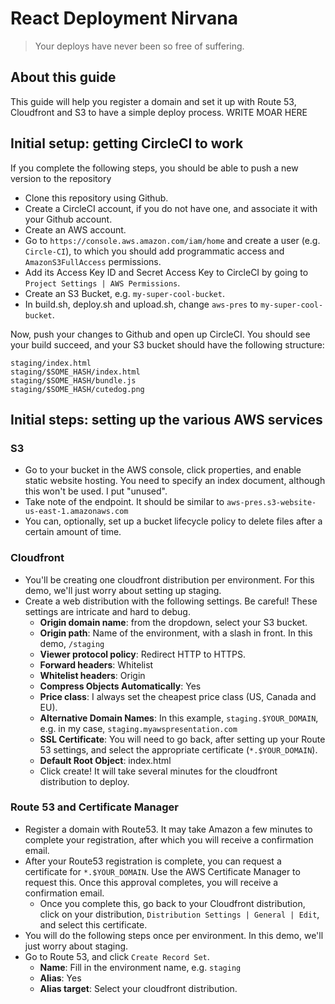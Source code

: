 # React Deployment Nirvana

> Your deploys have never been so free of suffering.

## About this guide

This guide will help you register a domain and set it up with Route 53, Cloudfront and S3 to have a simple deploy process.
WRITE MOAR HERE

## Initial setup: getting CircleCI to work

If you complete the following steps, you should be able to push a new version to the repository

* Clone this repository using Github.
* Create a CircleCI account, if you do not have one, and associate it with your Github account.
* Create an AWS account.
* Go to `https://console.aws.amazon.com/iam/home` and create a user (e.g. `Circle-CI`), to which you should add programmatic access and `AmazonS3FullAccess` permissions.
* Add its Access Key ID and Secret Access Key to CircleCI by going to `Project Settings | AWS Permissions`.
* Create an S3 Bucket, e.g. `my-super-cool-bucket`.
* In build.sh, deploy.sh and upload.sh, change `aws-pres` to `my-super-cool-bucket`.

Now, push your changes to Github and open up CircleCI. You should see your build succeed, and your S3 bucket should have the following structure:

```
staging/index.html
staging/$SOME_HASH/index.html
staging/$SOME_HASH/bundle.js
staging/$SOME_HASH/cutedog.png
```

## Initial steps: setting up the various AWS services

### S3

* Go to your bucket in the AWS console, click properties, and enable static website hosting. You need to specify an index document, although this won't be used. I put "unused".
* Take note of the endpoint. It should be similar to `aws-pres.s3-website-us-east-1.amazonaws.com`
* You can, optionally, set up a bucket lifecycle policy to delete files after a certain amount of time.

### Cloudfront

* You'll be creating one cloudfront distribution per environment. For this demo, we'll just worry about setting up staging.
* Create a web distribution with the following settings. Be careful! These settings are intricate and hard to debug.
  * **Origin domain name**: from the dropdown, select your S3 bucket.
  * **Origin path**: Name of the environment, with a slash in front. In this demo, `/staging`
  * **Viewer protocol policy**: Redirect HTTP to HTTPS.
  * **Forward headers**: Whitelist
  * **Whitelist headers**: Origin
  * **Compress Objects Automatically**: Yes
  * **Price class**: I always set the cheapest price class (US, Canada and EU).
  * **Alternative Domain Names**: In this example, `staging.$YOUR_DOMAIN`, e.g. in my case, `staging.myawspresentation.com`
  * **SSL Certificate**: You will need to go back, after setting up your Route 53 settings, and select the appropriate certificate (`*.$YOUR_DOMAIN`).
  * **Default Root Object**: index.html
  * Click create! It will take several minutes for the cloudfront distribution to deploy.

### Route 53 and Certificate Manager

* Register a domain with Route53. It may take Amazon a few minutes to complete your registration, after which you will receive a confirmation email.
* After your Route53 registration is complete, you can request a certificate for `*.$YOUR_DOMAIN`. Use the AWS Certificate Manager to request this. Once this approval completes, you will receive a confirmation email.
  * Once you complete this, go back to your Cloudfront distribution, click on your distribution, `Distribution Settings | General | Edit`, and select this certificate.
* You will do the following steps once per environment. In this demo, we'll just worry about staging.
* Go to Route 53, and click `Create Record Set`. 
  * **Name**: Fill in the environment name, e.g. `staging`
  * **Alias**: Yes
  * **Alias target**: Select your cloudfront distribution.